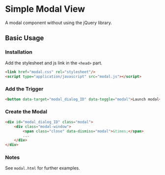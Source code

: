 # Simple Modal View

A modal component without using the jQuery library.

## Basic Usage

### Installation

Add the stylesheet and js link in the `<head>` part.
```html
<link href="modal.css" rel="stylesheet"/>
<script type="application/javascript" src="modal.js"></script>
```

### Add the Trigger

```html
<button data-target="modal_dialog_ID" data-toggle="modal">Launch modal</button>
```

### Create the Modal

```html
<div id="modal_dialog_ID" class="modal">
    <div class="modal-window">
        <span class="close" data-dismiss="modal">&times;</span>
        ...
    </div>
</div>
```

### Notes
See `modal.html` for further examples.
